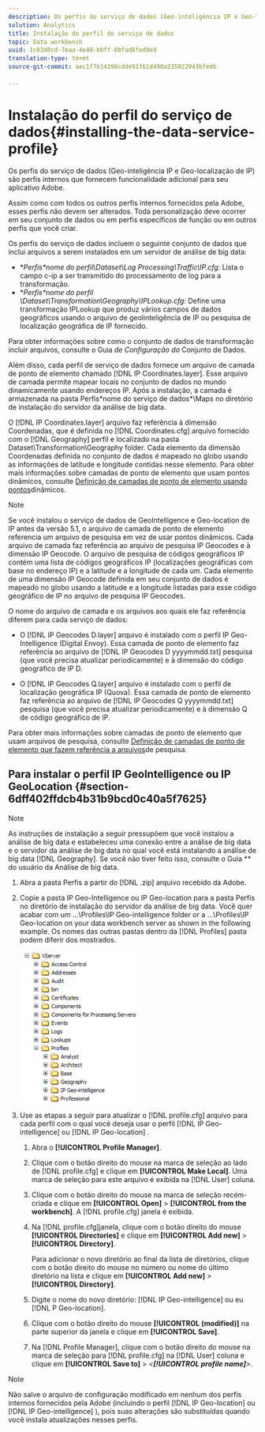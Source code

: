 ```yaml
---
description: Os perfis do serviço de dados (Geo-inteligência IP e Geo-localização de IP) são perfis internos que fornecem funcionalidade adicional para seu aplicativo Adobe.
solution: Analytics
title: Instalação do perfil do serviço de dados
topic: Data workbench
uuid: 1c03d0cd-7eaa-4e48-bbff-8bfad8fed9e9
translation-type: tm+mt
source-git-commit: aec1f7b14198cdde91f61d490a235022943bfedb

---
```



# Instalação do perfil do serviço de dados{#installing-the-data-service-profile}

Os perfis do serviço de dados (Geo-inteligência IP e Geo-localização de IP) são perfis internos que fornecem funcionalidade adicional para seu aplicativo Adobe.

Assim como com todos os outros perfis internos fornecidos pela Adobe, esses perfis não devem ser alterados. Toda personalização deve ocorrer em seu conjunto de dados ou em perfis específicos de função ou em outros perfis que você criar.

Os perfis do serviço de dados incluem o seguinte conjunto de dados que inclui arquivos a serem instalados em um servidor de análise de big data:

* **Perfis\*nome *do perfil\Dataset\Log Processing\Traffic\IP.cfg:** Lista o campo c-ip a ser transmitido do processamento de log para a transformação.
* **Perfis\*nome *do perfil \Dataset\Transformation\Geography\IPLookup.cfg:** Define uma transformação IPLookup que produz vários campos de dados geográficos usando o arquivo de geolinteligência de IP ou pesquisa de localização geográfica de IP fornecido.

Para obter informações sobre como o conjunto de dados de transformação incluir arquivos, consulte o Guia *de Configuração do* Conjunto de Dados.

Além disso, cada perfil de serviço de dados fornece um arquivo de camada de ponto de elemento chamado [!DNL IP Coordinates.layer]. Esse arquivo de camada permite mapear locais no conjunto de dados no mundo dinamicamente usando endereços IP. Após a instalação, a camada é armazenada na pasta Perfis\*nome do serviço de dados*\Maps no diretório de instalação do servidor da análise de big data.

O [!DNL IP Coordinates.layer] arquivo faz referência à dimensão Coordenadas, que é definida no [!DNL Coordinates.cfg] arquivo fornecido com o [!DNL Geography] perfil e localizado na pasta Dataset\Transformation\Geography folder. Cada elemento da dimensão Coordenadas definida no conjunto de dados é mapeado no globo usando as informações de latitude e longitude contidas nesse elemento. Para obter mais informações sobre camadas de ponto de elemento que usam pontos dinâmicos, consulte [Definição de camadas de ponto de elemento usando pontos](../../../../home/c-geo-oview/c-wk-img-lyrs/c-elmt-pt-lyrs/c-elmt-pt-lyrs-ref-lkp-files/c-elmt-pt-lyr-file-frmt/c-dyn-pts.md#concept-77ae65bedc3f465489bc135ae7e3c2f3)dinâmicos.

>[!NOTE]
>
>Se você instalou o serviço de dados de GeoIntelligence e Geo-location de IP antes da versão 5.1, o arquivo de camada de ponto de elemento referencia um arquivo de pesquisa em vez de usar pontos dinâmicos. Cada arquivo de camada faz referência ao arquivo de pesquisa IP Geocodes e à dimensão IP Geocode. O arquivo de pesquisa de códigos geográficos IP contém uma lista de códigos geográficos IP (localizações geográficas com base no endereço IP) e a latitude e a longitude de cada um. Cada elemento de uma dimensão IP Geocode definida em seu conjunto de dados é mapeado no globo usando a latitude e a longitude listadas para esse código geográfico de IP no arquivo de pesquisa IP Geocodes.

O nome do arquivo de camada e os arquivos aos quais ele faz referência diferem para cada serviço de dados:

* O [!DNL IP Geocodes D.layer] arquivo é instalado com o perfil IP Geo-Intelligence (Digital Envoy). Essa camada de ponto de elemento faz referência ao arquivo de [!DNL IP Geocodes D yyyymmdd.txt] pesquisa (que você precisa atualizar periodicamente) e à dimensão do código geográfico de IP D.

* O [!DNL IP Geocodes Q.layer] arquivo é instalado com o perfil de localização geográfica IP (Quova). Essa camada de ponto de elemento faz referência ao arquivo de [!DNL IP Geocodes Q yyyymmdd.txt] pesquisa (que você precisa atualizar periodicamente) e à dimensão Q de código geográfico de IP.

Para obter mais informações sobre camadas de ponto de elemento que usam arquivos de pesquisa, consulte [Definição de camadas de ponto de elemento que fazem referência a arquivos](../../../../home/c-geo-oview/c-wk-img-lyrs/c-elmt-pt-lyrs/c-elmt-pt-lyrs-ref-lkp-files/c-elmt-pt-lyrs-ref-lkp-files.md#concept-c40bd0890a984112bce831b596827f0f)de pesquisa.

## Para instalar o perfil IP GeoIntelligence ou IP GeoLocation {#section-6dff402ffdcb4b31b9bcd0c40a5f7625}

>[!NOTE]
>
>As instruções de instalação a seguir pressupõem que você instalou a análise de big data e estabeleceu uma conexão entre a análise de big data e o servidor da análise de big data no qual você está instalando a análise de big data [!DNL Geography]. Se você não tiver feito isso, consulte o Guia ** do usuário da Análise de big data.

1. Abra a pasta Perfis a partir do [!DNL .zip] arquivo recebido da Adobe.
1. Copie a pasta IP Geo-Intelligence ou IP Geo-location para a pasta Perfis no diretório de instalação do servidor da análise de big data. Você quer acabar com um ...\Profiles\IP Geo-intelligence folder or a ...\Profiles\IP Geo-location on your data workbench server as shown in the following example. Os nomes das outras pastas dentro da [!DNL Profiles] pasta podem diferir dos mostrados.

   ![](assets/Geo_installProfiles_dirIP.png)

1. Use as etapas a seguir para atualizar o [!DNL profile.cfg] arquivo para cada perfil com o qual você deseja usar o perfil [!DNL IP Geo-intelligence] ou [!DNL IP Geo-location] .

   1. Abra o **[!UICONTROL Profile Manager]**.
   1. Clique com o botão direito do mouse na marca de seleção ao lado de [!DNL profile.cfg] e clique em **[!UICONTROL Make Local]**. Uma marca de seleção para este arquivo é exibida na [!DNL User] coluna.

   1. Clique com o botão direito do mouse na marca de seleção recém-criada e clique em **[!UICONTROL Open]** > **[!UICONTROL from the workbench]**. A [!DNL profile.cfg] janela é exibida.

   1. Na [!DNL profile.cfg]janela, clique com o botão direito do mouse **[!UICONTROL Directories]** e clique em **[!UICONTROL Add new]** > **[!UICONTROL Directory]**.

      Para adicionar o novo diretório ao final da lista de diretórios, clique com o botão direito do mouse no número ou nome do último diretório na lista e clique em **[!UICONTROL Add new]** > **[!UICONTROL Directory]**.

   1. Digite o nome do novo diretório: [!DNL IP Geo-intelligence] ou eu [!DNL P Geo-location].

   1. Clique com o botão direito do mouse **[!UICONTROL (modified)]** na parte superior da janela e clique em **[!UICONTROL Save]**.

   1. Na [!DNL Profile Manager], clique com o botão direito do mouse na marca de seleção para [!DNL profile.cfg] na [!DNL User] coluna e clique em **[!UICONTROL Save to]** > *&lt;**[!UICONTROL profile name]**>*.

>[!NOTE]
>
>Não salve o arquivo de configuração modificado em nenhum dos perfis internos fornecidos pela Adobe (incluindo o perfil [!DNL IP Geo-location] ou [!DNL IP Geo-intelligence] ), pois suas alterações são substituídas quando você instala atualizações nesses perfis.

